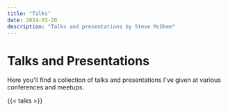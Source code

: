 ```yaml
---
title: "Talks"
date: 2024-03-20
description: "Talks and presentations by Steve McGhee"
---
```


# Talks and Presentations

Here you'll find a collection of talks and presentations I've given at various conferences and meetups.

{{< talks >}} 